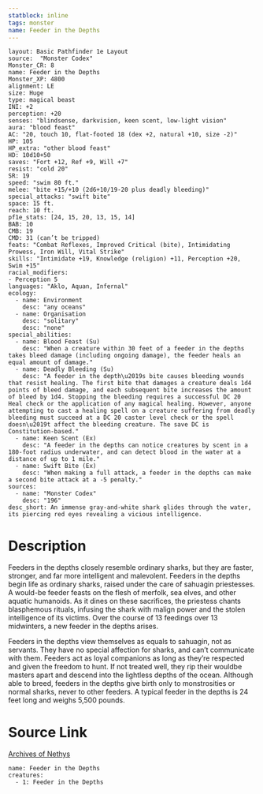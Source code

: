 ```yaml
---
statblock: inline
tags: monster
name: Feeder in the Depths
---
```

```statblock
layout: Basic Pathfinder 1e Layout
source:  "Monster Codex"
Monster_CR: 8
name: Feeder in the Depths
Monster_XP: 4800
alignment: LE
size: Huge
type: magical beast
INI: +2
perception: +20
senses: "blindsense, darkvision, keen scent, low-light vision"
aura: "blood feast"
AC: "20, touch 10, flat-footed 18 (dex +2, natural +10, size -2)"
HP: 105
HP_extra: "other blood feast"
HD: 10d10+50
saves: "Fort +12, Ref +9, Will +7"
resist: "cold 20"
SR: 19
speed: "swim 80 ft."
melee: "bite +15/+10 (2d6+10/19-20 plus deadly bleeding)"
special_attacks: "swift bite"
space: 15 ft.
reach: 10 ft.
pf1e_stats: [24, 15, 20, 13, 15, 14]
BAB: 10
CMB: 19
CMD: 31 (can’t be tripped)
feats: "Combat Reflexes, Improved Critical (bite), Intimidating Prowess, Iron Will, Vital Strike"
skills: "Intimidate +19, Knowledge (religion) +11, Perception +20, Swim +15"
racial_modifiers:
- Perception 5
languages: "Aklo, Aquan, Infernal"
ecology:
  - name: Environment
    desc: "any oceans"
  - name: Organisation
    desc: "solitary"
    desc: "none"
special_abilities:
  - name: Blood Feast (Su)
    desc: "When a creature within 30 feet of a feeder in the depths takes bleed damage (including ongoing damage), the feeder heals an equal amount of damage."
  - name: Deadly Bleeding (Su)
    desc: "A feeder in the depth\u2019s bite causes bleeding wounds that resist healing. The first bite that damages a creature deals 1d4 points of bleed damage, and each subsequent bite increases the amount of bleed by 1d4. Stopping the bleeding requires a successful DC 20 Heal check or the application of any magical healing. However, anyone attempting to cast a healing spell on a creature suffering from deadly bleeding must succeed at a DC 20 caster level check or the spell doesn\u2019t affect the bleeding creature. The save DC is Constitution-based."
  - name: Keen Scent (Ex)
    desc: "A feeder in the depths can notice creatures by scent in a 180-foot radius underwater, and can detect blood in the water at a distance of up to 1 mile."
  - name: Swift Bite (Ex)
    desc: "When making a full attack, a feeder in the depths can make a second bite attack at a -5 penalty."
sources:
  - name: "Monster Codex"
    desc: "196"
desc_short: An immense gray-and-white shark glides through the water, its piercing red eyes revealing a vicious intelligence.
```
# Description
Feeders in the depths closely resemble ordinary sharks, but they are faster, stronger, and far more intelligent and malevolent. Feeders in the depths begin life as ordinary sharks, raised under the care of sahuagin priestesses. A would-be feeder feasts on the flesh of merfolk, sea elves, and other aquatic humanoids. As it dines on these sacrifices, the priestess chants blasphemous rituals, infusing the shark with malign power and the stolen intelligence of its victims. Over the course of 13 feedings over 13 midwinters, a new feeder in the depths arises.

Feeders in the depths view themselves as equals to sahuagin, not as servants. They have no special affection for sharks, and can’t communicate with them. Feeders act as loyal companions as long as they’re respected and given the freedom to hunt. If not treated well, they rip their wouldbe masters apart and descend into the lightless depths of the ocean. Although able to breed, feeders in the depths give birth only to monstrosities or normal sharks, never to other feeders. A typical feeder in the depths is 24 feet long and weighs 5,500 pounds.
# Source Link
[Archives of Nethys](https://aonprd.com/MonsterDisplay.aspx?ItemName=Feeder%20in%20the%20Depths)
```encounter-table
name: Feeder in the Depths
creatures:
  - 1: Feeder in the Depths
```
